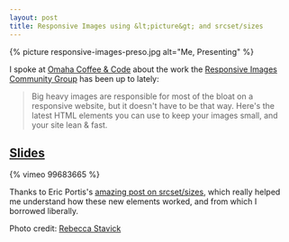 ```yaml
---
layout: post
title: Responsive Images using &lt;picture&gt; and srcset/sizes
---
```

{% picture responsive-images-preso.jpg alt="Me, Presenting" %}

I spoke at [Omaha Coffee & Code](http://www.meetup.com/coffeeandcode/) about the work the [Responsive Images Community Group][respimg] has been up to lately:

> Big heavy images are responsible for most of the bloat on a responsive website, but it doesn't have to be that way.  Here's the latest HTML elements you can use to keep your images small, and your site lean & fast. 

## [Slides](https://speakerdeck.com/mattdsteele/sizes)

{% vimeo 99683665 %}

Thanks to Eric Portis's [amazing post on srcset/sizes][eric], which really helped me understand how these new elements worked, and from which I borrowed liberally.

Photo credit: [Rebecca Stavick](https://twitter.com/RebeccaStavick/status/483982587845541889)

[respimg]: http://responsiveimages.org/
[eric]: http://ericportis.com/posts/2014/srcset-sizes/
